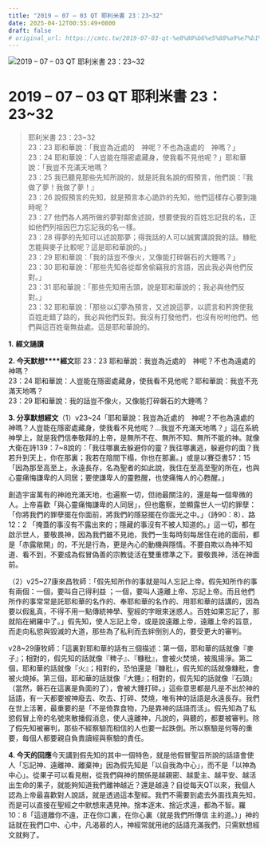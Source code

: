 ```yaml
---
title: "2019 – 07 – 03 QT 耶利米書 23：23~32"
date: 2025-04-12T00:55:49+0800
draft: false
# original_url: https://cmtc.tw/2019-07-03-qt-%e8%80%b6%e5%88%a9%e7%b1%b3%e6%9b%b8-23%ef%bc%9a2332
---
```


![2019 – 07 – 03 QT 耶利米書 23：23\~32](/images/qt.jpg   "2019 – 07 – 03 QT 耶利米書 23：23\~32")

# 2019 – 07 – 03 QT 耶利米書 23：23\~32

> 耶利米書 23：23\~32  
> 23：23 耶和華說：「我豈為近處的　神呢？不也為遠處的　神嗎？」  
> 23：24 耶和華說：「人豈能在隱密處藏身，使我看不見他呢？」耶和華說：「我豈不充滿天地嗎？  
> 23：25 我已聽見那些先知所說的，就是託我名說的假預言，他們說：『我做了夢！我做了夢！』  
> 23：26 說假預言的先知，就是預言本心詭詐的先知，他們這樣存心要到幾時呢？  
> 23：27 他們各人將所做的夢對鄰舍述說，想要使我的百姓忘記我的名，正如他們列祖因巴力忘記我的名一樣。  
> 23：28 得夢的先知可以述說那夢；得我話的人可以誠實講說我的話。糠秕怎能與麥子比較呢？這是耶和華說的。」  
> 23：29 耶和華說：「我的話豈不像火，又像能打碎磐石的大錘嗎？」  
> 23：30 耶和華說：「那些先知各從鄰舍偷竊我的言語，因此我必與他們反對。」  
> 23：31 耶和華說：「那些先知用舌頭，說是耶和華說的；我必與他們反對。」  
> 23：32 耶和華說：「那些以幻夢為預言，又述說這夢，以謊言和矜誇使我百姓走錯了路的，我必與他們反對。我沒有打發他們，也沒有吩咐他們。他們與這百姓毫無益處。這是耶和華說的。

**1.** **經文誦讀**

**2. 今天默想****經文**耶 23：23 耶和華說：我豈為近處的　神呢？不也為遠處的　神嗎？  
23：24 耶和華說：人豈能在隱密處藏身，使我看不見他呢？耶和華說：我豈不充滿天地嗎？  
23：29 耶和華說：我的話豈不像火，又像能打碎磐石的大錘嗎？

**3. 分享默想經文**（1）v23\~24「耶和華說：我豈為近處的　神呢？不也為遠處的　神嗎？人豈能在隱密處藏身，使我看不見他呢？…我豈不充滿天地嗎？」這在系統神學上，就是我們信奉敬拜的上帝，是無所不在、無所不知、無所不能的神。就像大衛在詩139：7\~8說的：「我往哪裏去躲避你的靈？我往哪裏逃，躲避你的面？我若升到天上，你在那裏；我若在陰間下榻，你也在那裏。」或是以賽亞書57：15「因為那至高至上，永遠長存，名為聖者的如此說，我住在至高至聖的所在，也與心靈痛悔謙卑的人同居；要使謙卑人的靈甦醒，也使痛悔人的心甦醒。」

創造宇宙萬有的神祂充滿天地，也遍察一切，但祂最關注的，還是每一個卑微的人。上帝喜歡「與心靈痛悔謙卑的人同居」，但也鑑察，並顯露世人一切的罪孽：「你將我們的罪孽擺在你面前，將我們的隱惡擺在你面光之中。」（詩90：8）、路12：2 「掩蓋的事沒有不露出來的；隱藏的事沒有不被人知道的。」這一切，都在啟示世人，要敬畏神，因為我們雖不見祂，我們一生每時刻每居住在祂的面前，都是「赤露敞開」的，不光是行為，更是內心的動機與隱情。不要自欺以為神不知道、看不到，不要成為假冒偽善的宗教徒活在雙重標準之下。要敬畏神，活在神面前。

（2）v25\~27康來昌牧師：「假先知所作的事就是叫人忘記上帝。假先知所作的事有兩個：一個，要叫自己得利益 ；一個，要叫人遠離上帝、忘記上帝。而且他們所作的事常常是託耶和華的名作的、奉耶和華的名作的、用耶和華的話講的，因為要以假亂真，不得不用一點傳統神學、聖經的字眼來迷惑人。百姓如果忘記了，那就陷在網羅中了。」假先知，使人忘記上帝，或是說遠離上帝，遠離上帝的旨意，而走向私慾與毀滅的大道，那些為了私利而去絆倒別人的，要受更大的審判。

v28\~29康牧師：「這裏對耶和華的話有三個描述：第一個，耶和華的話就像『麥子』；相對的，假先知的話就像『稗子』、『糠秕』，會被火焚燒，被風揚淨。第二個，耶和華的話就像『火』；相對的，恐怕還是『糠秕』，假先知的話就像糠秕，會被火燒掉。第三個，耶和華的話就像『大錘』；相對的，假先知的話就像『石頭』（當然，磐石在這裏是負面的了），會被大錘打碎。」這些意思都是凡是不出於神的話語，有一天都要被神廢去、吹去、打碎、焚燒，唯有神的話語是永遠長存。我們在世上活著，最重要的是「不是倚靠食物，乃是靠神的話語而活」。假先知為了私慾假冒上帝的名號來散播假消息，使人遠離神，凡說的，與聽的，都要被審判。除了假先知被審判，那些不經察驗而相信的人也要一起跌倒。所以察驗是何等的重要，每個人都要親自負責讀經與察驗的責任。

**4. 今天的回應**今天講到假先知的其中一個特色，就是他假冒聖旨所說的話語會使人「忘記神、遠離神、離棄神」因為假先知是「以自我為中心」，而不是「以神為中心」。從果子可以看見樹，從我們與神的關係是越親密、越愛主、越平安、越活出生命的果子，就能夠知道我們離神越近？還是越遠？自從每天QT以來，我個人認為上帝最喜歡對人說話，就是透過這本聖經。我們不需要到處去外面找真先知，而是可以直接在聖經之中默想來遇見神。捨本逐末、捨近求遠，都為不智。羅10：8「這道離你不遠，正在你口裏，在你心裏（就是我們所傳信 主的道。）」神的話就在我們口中、心中，凡渴慕的人，神經常就用祂的話語充滿我們，只需默想經文就夠了。
